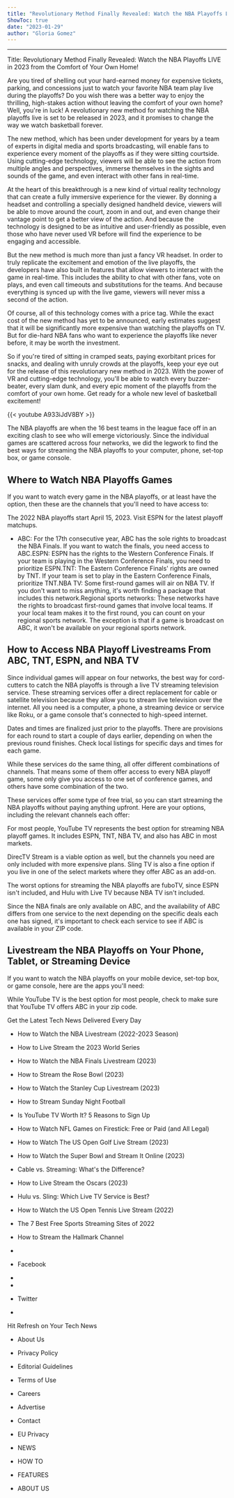 ```yaml
---
title: "Revolutionary Method Finally Revealed: Watch the NBA Playoffs LIVE in 2023 from the Comfort of Your Own Home!"
ShowToc: true 
date: "2023-01-29"
author: "Gloria Gomez"
---
```

*****
Title: Revolutionary Method Finally Revealed: Watch the NBA Playoffs LIVE in 2023 from the Comfort of Your Own Home!

Are you tired of shelling out your hard-earned money for expensive tickets, parking, and concessions just to watch your favorite NBA team play live during the playoffs? Do you wish there was a better way to enjoy the thrilling, high-stakes action without leaving the comfort of your own home? Well, you're in luck! A revolutionary new method for watching the NBA playoffs live is set to be released in 2023, and it promises to change the way we watch basketball forever.

The new method, which has been under development for years by a team of experts in digital media and sports broadcasting, will enable fans to experience every moment of the playoffs as if they were sitting courtside. Using cutting-edge technology, viewers will be able to see the action from multiple angles and perspectives, immerse themselves in the sights and sounds of the game, and even interact with other fans in real-time.

At the heart of this breakthrough is a new kind of virtual reality technology that can create a fully immersive experience for the viewer. By donning a headset and controlling a specially designed handheld device, viewers will be able to move around the court, zoom in and out, and even change their vantage point to get a better view of the action. And because the technology is designed to be as intuitive and user-friendly as possible, even those who have never used VR before will find the experience to be engaging and accessible.

But the new method is much more than just a fancy VR headset. In order to truly replicate the excitement and emotion of the live playoffs, the developers have also built in features that allow viewers to interact with the game in real-time. This includes the ability to chat with other fans, vote on plays, and even call timeouts and substitutions for the teams. And because everything is synced up with the live game, viewers will never miss a second of the action.

Of course, all of this technology comes with a price tag. While the exact cost of the new method has yet to be announced, early estimates suggest that it will be significantly more expensive than watching the playoffs on TV. But for die-hard NBA fans who want to experience the playoffs like never before, it may be worth the investment.

So if you're tired of sitting in cramped seats, paying exorbitant prices for snacks, and dealing with unruly crowds at the playoffs, keep your eye out for the release of this revolutionary new method in 2023. With the power of VR and cutting-edge technology, you'll be able to watch every buzzer-beater, every slam dunk, and every epic moment of the playoffs from the comfort of your own home. Get ready for a whole new level of basketball excitement!

{{< youtube A933iJdV8BY >}} 




The NBA playoffs are when the 16 best teams in the league face off in an exciting clash to see who will emerge victoriously. Since the individual games are scattered across four networks, we did the legwork to find the best ways for streaming the NBA playoffs to your computer, phone, set-top box, or game console.

 
##   Where to Watch NBA Playoffs Games  
 

If you want to watch every game in the NBA playoffs, or at least have the option, then these are the channels that you'll need to have access to:

 
The 2022 NBA playoffs start April 15, 2023. Visit ESPN for the latest playoff matchups.
 
- ABC: For the 17th consecutive year, ABC has the sole rights to broadcast the NBA Finals. If you want to watch the finals, you need access to ABC.ESPN: ESPN has the rights to the Western Conference Finals. If your team is playing in the Western Conference Finals, you need to prioritize ESPN.TNT: The Eastern Conference Finals' rights are owned by TNT. If your team is set to play in the Eastern Conference Finals, prioritize TNT.NBA TV: Some first-round games will air on NBA TV. If you don't want to miss anything, it's worth finding a package that includes this network.Regional sports networks: These networks have the rights to broadcast first-round games that involve local teams. If your local team makes it to the first round, you can count on your regional sports network. The exception is that if a game is broadcast on ABC, it won't be available on your regional sports network.

 
##   How to Access NBA Playoff Livestreams From ABC, TNT, ESPN, and NBA TV  
 

Since individual games will appear on four networks, the best way for cord-cutters to catch the NBA playoffs is through a live TV streaming television service. These streaming services offer a direct replacement for cable or satellite television because they allow you to stream live television over the internet. All you need is a computer, a phone, a streaming device or service like Roku, or a game console that's connected to high-speed internet.

 
Dates and times are finalized just prior to the playoffs. There are provisions for each round to start a couple of days earlier, depending on when the previous round finishes. Check local listings for specific days and times for each game.
 

While these services do the same thing, all offer different combinations of channels. That means some of them offer access to every NBA playoff game, some only give you access to one set of conference games, and others have some combination of the two.

 

These services offer some type of free trial, so you can start streaming the NBA playoffs without paying anything upfront. Here are your options, including the relevant channels each offer:

 

For most people, YouTube TV represents the best option for streaming NBA playoff games. It includes ESPN, TNT, NBA TV, and also has ABC in most markets.

 

DirecTV Stream is a viable option as well, but the channels you need are only included with more expensive plans. Sling TV is also a fine option if you live in one of the select markets where they offer ABC as an add-on.

 

The worst options for streaming the NBA playoffs are fuboTV, since ESPN isn't included, and Hulu with Live TV because NBA TV isn't included.

 

Since the NBA finals are only available on ABC, and the availability of ABC differs from one service to the next depending on the specific deals each one has signed, it's important to check each service to see if ABC is available in your ZIP code.

 
##   Livestream the NBA Playoffs on Your Phone, Tablet, or Streaming Device  
 

If you want to watch the NBA playoffs on your mobile device, set-top box, or game console, here are the apps you'll need:

 
While YouTube TV is the best option for most people, check to make sure that YouTube TV offers ABC in your zip code.
 

Get the Latest Tech News Delivered Every Day
 
- How to Watch the NBA Livestream (2022-2023 Season)
 - How to Live Stream the 2023 World Series
 - How to Watch the NBA Finals Livestream (2023)
 - How to Stream the Rose Bowl (2023)
 - How to Watch the Stanley Cup Livestream (2023)
 - How to Stream Sunday Night Football
 - Is YouTube TV Worth It? 5 Reasons to Sign Up
 - How to Watch NFL Games on Firestick: Free or Paid (and All Legal)

 
- How to Watch The US Open Golf Live Stream (2023)
 - How to Watch the Super Bowl and Stream It Online (2023)
 - Cable vs. Streaming: What's the Difference?
 - How to Live Stream the Oscars (2023)
 - Hulu vs. Sling: Which Live TV Service is Best?
 - How to Watch the US Open Tennis Live Stream (2022)
 - The 7 Best Free Sports Streaming Sites of 2022
 - How to Stream the Hallmark Channel

 
- 
 - Facebook
 - 
 - 
 - Twitter
 - 

 

Hit Refresh on Your Tech News
 
- About Us
 - Privacy Policy
 - Editorial Guidelines
 - Terms of Use
 - Careers
 - Advertise
 - Contact
 - EU Privacy

 
- NEWS
 - HOW TO
 - FEATURES
 - ABOUT US





